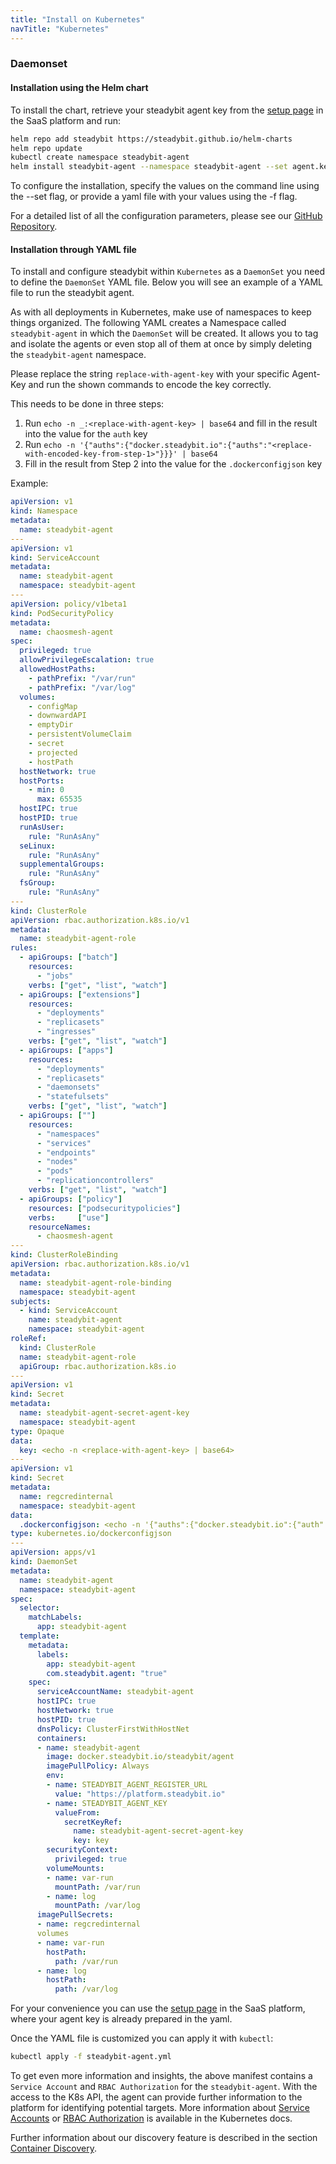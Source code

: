 ```yaml
---
title: "Install on Kubernetes"
navTitle: "Kubernetes"
---
```


### Daemonset

#### Installation using the Helm chart

To install the chart, retrieve your steadybit agent key from the [setup page](https://platform.steadybit.io/settings/agents/setup) in the SaaS platform and run:

```bash
helm repo add steadybit https://steadybit.github.io/helm-charts
helm repo update
kubectl create namespace steadybit-agent
helm install steadybit-agent --namespace steadybit-agent --set agent.key=<replace-with-agent-key> steadybit/steadybit-agent
```

To configure the installation, specify the values on the command line using the --set flag, or provide a yaml file with your values using the -f flag.

For a detailed list of all the configuration parameters, please see our [GitHub Repository](https://github.com/steadybit/helm-charts/tree/master/charts/steadybit-agent).


#### Installation through YAML file

To install and configure steadybit within `Kubernetes` as a `DaemonSet` you need to define the `DaemonSet` YAML file.
Below you will see an example of a YAML file to run the steadybit agent.

As with all deployments in Kubernetes, make use of namespaces to keep things organized. The following YAML creates a Namespace called `steadybit-agent` in which the `DaemonSet` will be created.
It allows you to tag and isolate the agents or even stop all of them at once by simply deleting the `steadybit-agent` namespace.

Please replace the string `replace-with-agent-key` with your specific Agent-Key and run the shown commands to encode the key correctly.

This needs to be done in three steps:
1. Run `echo -n _:<replace-with-agent-key> | base64` and fill in the result into the value for the `auth` key
2. Run `echo -n '{"auths":{"docker.steadybit.io":{"auths":"<replace-with-encoded-key-from-step-1>"}}}' | base64`
3. Fill in the result from Step 2 into the value for the `.dockerconfigjson` key


Example:

```yaml
apiVersion: v1
kind: Namespace
metadata:
  name: steadybit-agent
---
apiVersion: v1
kind: ServiceAccount
metadata:
  name: steadybit-agent
  namespace: steadybit-agent
---
apiVersion: policy/v1beta1
kind: PodSecurityPolicy
metadata:
  name: chaosmesh-agent
spec:
  privileged: true
  allowPrivilegeEscalation: true
  allowedHostPaths:
    - pathPrefix: "/var/run"
    - pathPrefix: "/var/log"
  volumes:
    - configMap
    - downwardAPI
    - emptyDir
    - persistentVolumeClaim
    - secret
    - projected
    - hostPath
  hostNetwork: true
  hostPorts:
    - min: 0
      max: 65535
  hostIPC: true
  hostPID: true
  runAsUser:
    rule: "RunAsAny"
  seLinux:
    rule: "RunAsAny"
  supplementalGroups:
    rule: "RunAsAny"
  fsGroup:
    rule: "RunAsAny"
---
kind: ClusterRole
apiVersion: rbac.authorization.k8s.io/v1
metadata:
  name: steadybit-agent-role
rules:
  - apiGroups: ["batch"]
    resources:
      - "jobs"
    verbs: ["get", "list", "watch"]
  - apiGroups: ["extensions"]
    resources:
      - "deployments"
      - "replicasets"
      - "ingresses"
    verbs: ["get", "list", "watch"]
  - apiGroups: ["apps"]
    resources:
      - "deployments"
      - "replicasets"
      - "daemonsets"
      - "statefulsets"
    verbs: ["get", "list", "watch"]
  - apiGroups: [""]
    resources:
      - "namespaces"
      - "services"
      - "endpoints"
      - "nodes"
      - "pods"
      - "replicationcontrollers"
    verbs: ["get", "list", "watch"]
  - apiGroups: ["policy"]
    resources: ["podsecuritypolicies"]
    verbs:     ["use"]
    resourceNames:
      - chaosmesh-agent
---
kind: ClusterRoleBinding
apiVersion: rbac.authorization.k8s.io/v1
metadata:
  name: steadybit-agent-role-binding
  namespace: steadybit-agent
subjects:
  - kind: ServiceAccount
    name: steadybit-agent
    namespace: steadybit-agent
roleRef:
  kind: ClusterRole
  name: steadybit-agent-role
  apiGroup: rbac.authorization.k8s.io
---
apiVersion: v1
kind: Secret
metadata:
  name: steadybit-agent-secret-agent-key
  namespace: steadybit-agent
type: Opaque
data:
  key: <echo -n <replace-with-agent-key> | base64>
---
apiVersion: v1
kind: Secret
metadata:
  name: regcredinternal
  namespace: steadybit-agent
data:
  .dockerconfigjson: <echo -n '{"auths":{"docker.steadybit.io":{"auth":"<echo -n _:<replace-with-agent-key> | base64>"}}}' | base64>
type: kubernetes.io/dockerconfigjson
---
apiVersion: apps/v1
kind: DaemonSet
metadata:
  name: steadybit-agent
  namespace: steadybit-agent
spec:
  selector:
    matchLabels:
      app: steadybit-agent
  template:
    metadata:
      labels:
        app: steadybit-agent
        com.steadybit.agent: "true"
    spec:
      serviceAccountName: steadybit-agent
      hostIPC: true
      hostNetwork: true
      hostPID: true
      dnsPolicy: ClusterFirstWithHostNet
      containers:
      - name: steadybit-agent
        image: docker.steadybit.io/steadybit/agent
        imagePullPolicy: Always
        env:
        - name: STEADYBIT_AGENT_REGISTER_URL
          value: "https://platform.steadybit.io"
        - name: STEADYBIT_AGENT_KEY
          valueFrom:
            secretKeyRef:
              name: steadybit-agent-secret-agent-key
              key: key
        securityContext:
          privileged: true
        volumeMounts:
        - name: var-run
          mountPath: /var/run
        - name: log
          mountPath: /var/log
      imagePullSecrets:
      - name: regcredinternal
      volumes
      - name: var-run
        hostPath:
          path: /var/run
      - name: log
        hostPath:
          path: /var/log
```

For your convenience you can use the [setup page](https://platform.steadybit.io/settings/agents/setup) in the SaaS platform, where your agent key is already prepared in the yaml.

Once the YAML file is customized you can apply it with `kubectl`:

```bash
kubectl apply -f steadybit-agent.yml
```

To get even more information and insights, the above manifest contains a `Service Account` and `RBAC Authorization` for the `steadybit-agent`.
With the access to the K8s API, the agent can provide further information to the platform for identifying potential targets.
More information about [Service Accounts](https://kubernetes.io/docs/tasks/configure-pod-container/configure-service-account/) or [RBAC Authorization](https://kubernetes.io/docs/reference/access-authn-authz/rbac/) is available in the Kubernetes docs.

Further information about our discovery feature is described in the section [Container Discovery](../discovery/2-container).

